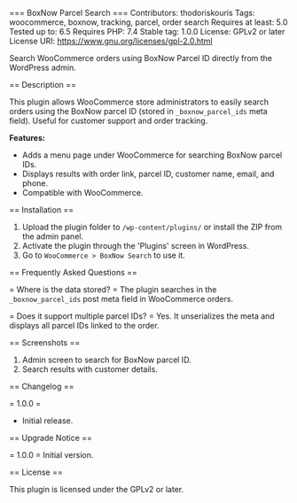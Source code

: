 === BoxNow Parcel Search ===
Contributors: thodoriskouris
Tags: woocommerce, boxnow, tracking, parcel, order search
Requires at least: 5.0
Tested up to: 6.5
Requires PHP: 7.4
Stable tag: 1.0.0
License: GPLv2 or later
License URI: https://www.gnu.org/licenses/gpl-2.0.html

Search WooCommerce orders using BoxNow Parcel ID directly from the WordPress admin.

== Description ==

This plugin allows WooCommerce store administrators to easily search orders using the BoxNow parcel ID (stored in `_boxnow_parcel_ids` meta field). Useful for customer support and order tracking.

**Features:**
* Adds a menu page under WooCommerce for searching BoxNow parcel IDs.
* Displays results with order link, parcel ID, customer name, email, and phone.
* Compatible with WooCommerce.

== Installation ==

1. Upload the plugin folder to `/wp-content/plugins/` or install the ZIP from the admin panel.
2. Activate the plugin through the 'Plugins' screen in WordPress.
3. Go to `WooCommerce > BoxNow Search` to use it.

== Frequently Asked Questions ==

= Where is the data stored? =
The plugin searches in the `_boxnow_parcel_ids` post meta field in WooCommerce orders.

= Does it support multiple parcel IDs? =
Yes. It unserializes the meta and displays all parcel IDs linked to the order.

== Screenshots ==

1. Admin screen to search for BoxNow parcel ID.
2. Search results with customer details.

== Changelog ==

= 1.0.0 =
* Initial release.

== Upgrade Notice ==

= 1.0.0 =
Initial version.

== License ==

This plugin is licensed under the GPLv2 or later.
